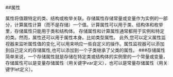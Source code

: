 ##属性

属性将值跟特定的类、结构或枚举关联。存储属性存储常量或变量作为实例的一部分，计算属性计算（而不是存储）一个值。计算属性可以用于类、结构体和枚举里，存储属性只能用于类和结构体。
存储属性和计算属性通常都用于实例和特定的类。然而，属性还可以用于属性本身。比如类型属性。
此外,您可以定义属性监视器来监听属性值的变化,可以用来响应一些自定义的操作。属性监视器可以添加到自己定义的存储属性,也可以添加到一个子类继承了父类的属性。
###存储属性
简单来说，一个存储属性就是存储在特定类或结构体的实例里的一个常量或变量，存储属性可以是变量存储属性（用关键字var定义），也可以是常量存储属性（用关键字let定义）。